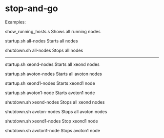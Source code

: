 # stop-and-go

Examples:

show_running_hosts.s
  Shows all running nodes

startup.sh all-nodes
  Starts all nodes

shutdown.sh all-nodes
  Stops all nodes

**********************************

startup.sh xeond-nodes
  Starts all xeond nodes

startup.sh avoton-nodes
  Starts all avoton nodes

startup.sh xeond1-nodes
  Starts xeond1 node

startup.sh avoton1-node
  Starts avoton1 node

shutdown.sh xeond-nodes
  Stops all xeond nodes

shutdown.sh avoton-nodes
  Stops all avoton nodes

shutdown.sh xeond1-nodes
  Stop xeond1 node

shutdown.sh avoton1-node
  Stops avoton1 node
